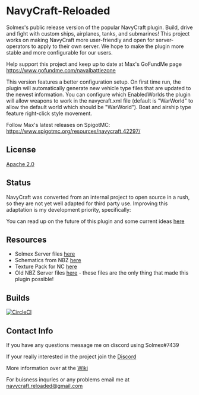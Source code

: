 # NavyCraft-Reloaded

Solmex's public release version of the popular NavyCraft plugin. Build, drive and fight with custom ships, airplanes, tanks, and submarines! This project works on making NavyCraft more user-friendly and open for server-operators to apply to their own server. We hope to make the plugin more stable and more configurable for our users.

Help support this project and keep up to date at Max's GoFundMe page https://www.gofundme.com/navalbattlezone

This version features a better configuration setup. On first time run, the plugin will automatically generate new vehicle type files that are updated to the newest information. You can configure which EnabledWorlds the plugin will allow weapons to work in the navycraft.xml file (default is "WarWorld" to allow the default world which should be "WarWorld"). Boat and airship type feature right-click style movement.

Follow Max's latest releases on SpigotMC: https://www.spigotmc.org/resources/navycraft.42297/

## License

[Apache 2.0](https://raw.githubusercontent.com/Solmex72/NavyCraft-Reloaded/master/LICENSE)

## Status

NavyCraft was converted from an internal project to open source in a rush, so they are not yet well adapted for third party use. Improving this adaptation is my development priority, specifically:

You can read up on the future of this plugin and some current ideas [here](https://github.com/Solmex72/NavyCraft-Reloaded/projects/1)

## Resources

- Solmex Server files [here](https://github.com/Solmex72/NavyCraft-Server)
- Schematics from NBZ [here](https://github.com/Solmex72/NBZ-Schematics/blob/master/Schematics.zip)
- Texture Pack for NC [here](https://github.com/Solmex72/NBZ-Schematics/blob/master/NavyCraft-Beta.zip)
- Old NBZ Server files [here](http://navalbattlezone.com/downloads/) - these files are the only thing that made this plugin possible!

## Builds
[![CircleCI](https://circleci.com/gh/Solmex72/NavyCraft-Reloaded.svg?style=svg)](https://circleci.com/gh/Solmex72/NavyCraft-Reloaded)

## Contact Info

If you have any questions message me on discord using Solmex#7439

If your really interested in the project join the [Discord](https://discord.gg/ZuPs37u)

More information over at the [Wiki](https://github.com/Solmex72/NavyCraft-Reloaded/wiki)

For buisness inquries or any problems email me at navycraft.reloaded@gmail.com
